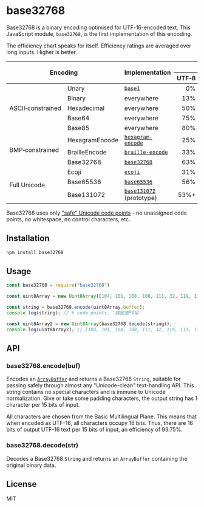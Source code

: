 # base32768

Base32768 is a binary encoding optimised for UTF-16-encoded text. This JavaScript module, `base32768`, is the first implementation of this encoding.

The efficiency chart speaks for itself. Efficiency ratings are averaged over long inputs. Higher is better.

<table>
	<thead>
		<tr>
			<th colspan="2" rowspan="2">Encoding</th>
			<th rowspan="2">Implementation</th>
			<th colspan="3">Efficiency</th>
		</tr>
		<tr>
			<th>UTF&#x2011;8</th>
			<th>UTF&#x2011;16</th>
			<th>UTF&#x2011;32</th>
		</tr>
	</thead>
	<tbody>
		<tr>
			<td rowspan="5">ASCII&#x2011;constrained</td>
			<td>Unary</td>
			<td><code><a href="https://github.com/ferno/base1">base1</a></code></td>
			<td style="text-align: right;">0%</td>
			<td style="text-align: right;">0%</td>
			<td style="text-align: right;">0%</td>
		</tr>
		<tr>
			<td>Binary</td>
			<td>everywhere</td>
			<td style="text-align: right;">13%</td>
			<td style="text-align: right;">6%</td>
			<td style="text-align: right;">3%</td>
		</tr>
		<tr>
			<td>Hexadecimal</td>
			<td>everywhere</td>
			<td style="text-align: right;">50%</td>
			<td style="text-align: right;">25%</td>
			<td style="text-align: right;">13%</td>
		</tr>
		<tr>
			<td>Base64</td>
			<td>everywhere</td>
			<td style="text-align: right;">75%</td>
			<td style="text-align: right;">38%</td>
			<td style="text-align: right;">19%</td>
		</tr>
		<tr>
			<td>Base85</td>
			<td>everywhere</td>
			<td style="text-align: right;">80%</td>
			<td style="text-align: right;">40%</td>
			<td style="text-align: right;">20%</td>
		</tr>
		<tr>
			<td rowspan="3">BMP&#x2011;constrained</td>
			<td>HexagramEncode</td>
			<td><code><a href="https://github.com/ferno/hexagram-encode">hexagram-encode</a></code></td>
			<td style="text-align: right;">25%</td>
			<td style="text-align: right;">38%</td>
			<td style="text-align: right;">19%</td>
		</tr>
		<tr>
			<td>BrailleEncode</td>
			<td><code><a href="https://github.com/ferno/braille-encode">braille-encode</a></code></td>
			<td style="text-align: right;">33%</td>
			<td style="text-align: right;">50%</td>
			<td style="text-align: right;">25%</td>
		</tr>
		<tr>
			<td>Base32768</td>
			<td><code><a href="https://github.com/ferno/base32768">base32768</a></code></td>
			<td style="text-align: right;">63%</td>
			<td style="text-align: right;"><strong>94%</strong></td>
			<td style="text-align: right;">47%</td>
		</tr>
		<tr>
			<td rowspan="3">Full Unicode</td>
			<td>Ecoji</td>
			<td><code><a href="https://github.com/keith-turner/ecoji">ecoji</a></code></td>
			<td style="text-align: right;">31%</td>
			<td style="text-align: right;">31%</td>
			<td style="text-align: right;">31%</td>
		</tr>
		<tr>
			<td>Base65536</td>
			<td><code><a href="https://github.com/ferno/base65536">base65536</a></code></td>
			<td style="text-align: right;">56%</td>
			<td style="text-align: right;">64%</td>
			<td style="text-align: right;">50%</td>
		</tr>
		<tr>
			<td>Base131072</td>
			<td><code><a href="https://github.com/ferno/base131072">base131072</a></code> (prototype)</td>
			<td style="text-align: right;">53%+</td>
			<td style="text-align: right;">53%+</td>
			<td style="text-align: right;"><strong>53%</strong></td>
		</tr>
	</tbody>
</table>


Base32768 uses only ["safe" Unicode code points](https://qntm.org/safe) - no unassigned code points, no whitespace, no control characters, etc..

## Installation

```bash
npm install base32768
```

## Usage

```js
const base32768 = require("base32768")

const uint8Array = new Uint8Array([104, 101, 108, 108, 111, 32, 119, 111, 114, 108, 100])

const string = base32768.encode(uint8Array.buffer); 
console.log(string); // 6 code points, '媒腻㐤┖ꈳ埳'

const uint8Array2 = new Uint8Array(base32768.decode(string));
console.log(uint8Array2); // [104, 101, 108, 108, 111, 32, 119, 111, 114, 108, 100]
```

## API

### base32768.encode(buf)

Encodes an [`ArrayBuffer`](https://developer.mozilla.org/en-US/docs/Web/JavaScript/Reference/Global_Objects/ArrayBuffer) and returns a Base32768 `String`, suitable for passing safely through almost any "Unicode-clean" text-handling API. This string contains no special characters and is immune to Unicode normalization. Give or take some padding characters, the output string has 1 character per 15 bits of input.

All characters are chosen from the Basic Multilingual Plane. This means that when encoded as UTF-16, all characters occupy 16 bits. Thus, there are 16 bits of output UTF-16 text per 15 bits of input, an efficiency of 93.75%.

### base32768.decode(str)

Decodes a Base32768 `String` and returns an `ArrayBuffer` containing the original binary data.

## License

MIT
